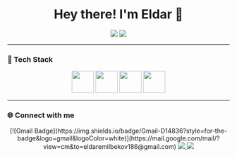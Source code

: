 
<h1 align="center">Hey there! I'm <span>Eldar</span> 👋</h1>

<p align="center">
  <img src="https://github-readme-stats.vercel.app/api?username=eruda7&show_icons=true&theme=tokyonight" />
  <img src="https://github-readme-stats.vercel.app/api/top-langs/?username=eruda7&layout=compact&theme=tokyonight" />
</p>

---

### 🧰 Tech Stack
<p align="center">
  <!-- Добавь-убери иконки под себя -->
  <img src="https://cdn.jsdelivr.net/gh/devicons/devicon/icons/react/react-original.svg" width="50"/>
  <img src="https://cdn.jsdelivr.net/gh/devicons/devicon/icons/nextjs/nextjs-original.svg"  width="50"/>
  <img src="https://cdn.jsdelivr.net/gh/devicons/devicon/icons/typescript/typescript-original.svg" width="50"/>
  <img src="https://cdn.jsdelivr.net/gh/devicons/devicon/icons/nodejs/nodejs-original.svg" width="50"/>
</p>

---

### 🌐 Connect with me
<p align="center">
[![Gmail Badge](https://img.shields.io/badge/Gmail-D14836?style=for-the-badge&logo=gmail&logoColor=white)](https://mail.google.com/mail/?view=cm&to=eldaremilbekov186@gmail.com)
  
  <a href="https://t.me/eldar557">
    <img src="https://img.shields.io/badge/Telegram-26A5E4?style=for-the-badge&logo=telegram&logoColor=white"/>
  </a>
  


  <a href="https://www.linkedin.com/in/eldar-emilbekov">
    <img src="https://img.shields.io/badge/LinkedIn-0077B5?style=for-the-badge&logo=linkedin&logoColor=white"/>
  </a>
</p>
